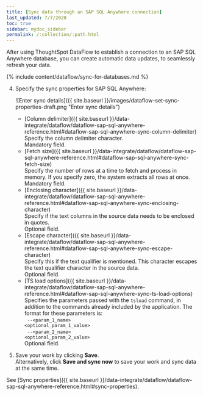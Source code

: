 ```yaml
---
title: [Sync data through an SAP SQL Anywhere connection]
last_updated: 7/7/2020
toc: true
sidebar: mydoc_sidebar
permalink: /:collection/:path.html
---
```

After using ThoughtSpot DataFlow to establish a connection to an SAP SQL Anywhere database, you can create automatic data updates, to seamlessly refresh your data.

{% include content/dataflow/sync-for-databases.md %}

4. Specify the sync properties for SAP SQL Anywhere:

   ![Enter sync details]({{ site.baseurl }}/images/dataflow-set-sync-properties-draft.png "Enter sync details")

   <!--![Enter connection details]({{ site.baseurl }}/images/dataflow-sap-sql-anywhere-sync.png "Enter connection details")-->

   * [Column delimiter]({{ site.baseurl }}/data-integrate/dataflow/dataflow-sap-sql-anywhere-reference.html#dataflow-sap-sql-anywhere-sync-column-delimiter)<br/>Specify the column delimiter character.<br/>Mandatory field.
   * [Fetch size]({{ site.baseurl }}/data-integrate/dataflow/dataflow-sap-sql-anywhere-reference.html#dataflow-sap-sql-anywhere-sync-fetch-size)<br/>Specify the number of rows at a time to fetch and process in memory. If you specify zero, the system extracts all rows at once.<br/>Mandatory field.
   * [Enclosing character]({{ site.baseurl }}/data-integrate/dataflow/dataflow-sap-sql-anywhere-reference.html#dataflow-sap-sql-anywhere-sync-enclosing-character)<br/>Specify if the text columns in the source data needs to be enclosed in quotes.<br/>Optional field.
   * [Escape character]({{ site.baseurl }}/data-integrate/dataflow/dataflow-sap-sql-anywhere-reference.html#dataflow-sap-sql-anywhere-sync-escape-character)<br/>Specify this if the text qualifier is mentioned. This character escapes the text qualifier character in the source data.<br/>Optional field.
   * [TS load options]({{ site.baseurl }}/data-integrate/dataflow/dataflow-sap-sql-anywhere-reference.html#dataflow-sap-sql-anywhere-sync-ts-load-options)<br/>Specifies the parameters passed with the <code>tsload</code> command, in addition to the commands already included by the application. The format for these parameters is:<br/><code> --&lt;param_1_name&gt; &lt;optional_param_1_value&gt;</code><br/><code> --&lt;param_2_name&gt; &lt;optional_param_2_value&gt;</code><br/>Optional field.
      
5. Save your work by clicking **Save**.<br/>Alternatively, click **Save and sync now** to save your work and sync data at the same time.

See [Sync properties]({{ site.baseurl }}/data-integrate/dataflow/dataflow-sap-sql-anywhere-reference.html#sync-properties).

